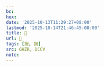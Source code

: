 ```yaml
---
bc:
hex:
date: '2025-10-13T11:29:27+08:00'
lastmod: '2025-10-14T21:46:45-08:00'
title: 󰡥
url: 󰡥
tags: [揣, 揣]
src: GHZR, DCCV
note:
---
```

